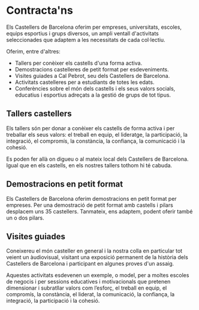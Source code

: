 # Contracta'ns

Els Castellers de Barcelona oferim per empreses, universitats, escoles, equips esportius i grups diversos, un ampli ventall d'activitats seleccionades que adaptem a les necessitats de cada col·lectiu.

Oferim, entre d'altres: 

- Tallers per conèixer els castells d'una forma activa. 
- Demostracions castelleres de petit format per esdeveniments. 
- Visites guiades a Cal Pebrot, seu dels Castellers de Barcelona. 
- Activitats castelleres per a estudiants de totes les edats. 
- Conferències sobre el món dels castells i els seus valors socials, educatius i esportius adreçats a la gestió de grups de tot tipus.

## <span>Tallers castellers</span>

Els tallers són per donar a conèixer els castells de forma activa i per treballar els seus valors: el treball en equip, el lideratge, la participació, la integració, el compromís, la constància, la confiança, la comunicació i la cohesió.

Es poden fer allà on digueu o al mateix local dels Castellers de Barcelona. Igual que en els castells, en els nostres tallers tothom hi té cabuda.

## <span>Demostracions en petit format</span>

Els Castellers de  Barcelona oferim demostracions en petit format per empreses. Per una demostració de petit format amb castells i pilars desplacem uns 35 castellers. Tanmateix, ens adaptem, podent oferir també un o dos pilars.

## <span>Visites guiades</span>

Coneixereu el món casteller en general i la nostra colla en particular tot veient un àudiovisual, visitant una exposició permanent de la història dels Castellers de Barcelona i participant en algunes proves d'un assaig.

Aquestes activitats esdevenen un exemple, o model, per a moltes escoles de negocis i per sessions educatives i motivacionals que pretenen dimensionar i subratllar valors com l’esforç, el treball en equip, el compromís, la constància, el liderat, la comunicació, la confiança, la integració, la participació i la cohesió.